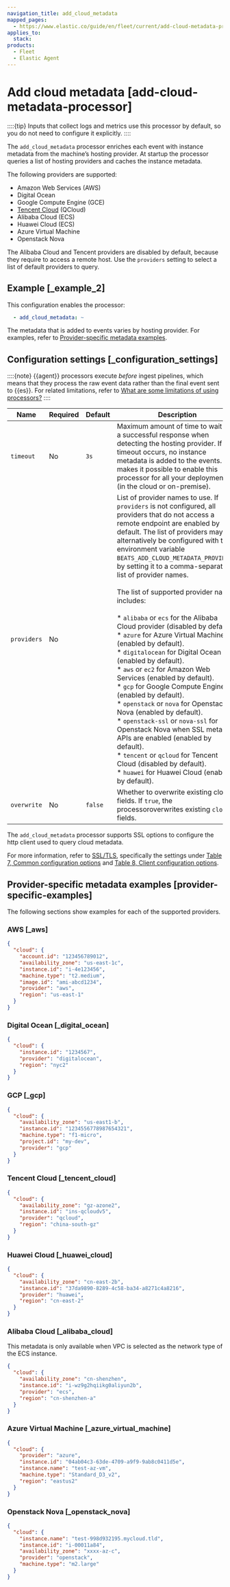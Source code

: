```yaml
---
navigation_title: add_cloud_metadata
mapped_pages:
  - https://www.elastic.co/guide/en/fleet/current/add-cloud-metadata-processor.html
applies_to:
  stack:
products:
  - Fleet
  - Elastic Agent
---
```


# Add cloud metadata [add-cloud-metadata-processor]


::::{tip}
Inputs that collect logs and metrics use this processor by default, so you do not need to configure it explicitly.
::::


The `add_cloud_metadata` processor enriches each event with instance metadata from the machine’s hosting provider. At startup the processor queries a list of hosting providers and caches the instance metadata.

The following providers are supported:

* Amazon Web Services (AWS)
* Digital Ocean
* Google Compute Engine (GCE)
* [Tencent Cloud](https://www.qcloud.com/?lang=en) (QCloud)
* Alibaba Cloud (ECS)
* Huawei Cloud (ECS)
* Azure Virtual Machine
* Openstack Nova

The Alibaba Cloud and Tencent providers are disabled by default, because they require to access a remote host. Use the `providers` setting to select a list of default providers to query.


## Example [_example_2]

This configuration enables the processor:

```yaml
  - add_cloud_metadata: ~
```

The metadata that is added to events varies by hosting provider. For examples, refer to [Provider-specific metadata examples](#provider-specific-examples).


## Configuration settings [_configuration_settings]

::::{note}
{{agent}} processors execute *before* ingest pipelines, which means that they process the raw event data rather than the final event sent to {{es}}. For related limitations, refer to [What are some limitations of using processors?](/reference/fleet/agent-processors.md#limitations)
::::


| Name | Required | Default | Description |
| --- | --- | --- | --- |
| `timeout` | No | `3s` | Maximum amount of time to wait for a successful response when detecting the hosting provider. If a timeout occurs, no instance metadata is added to the events. This makes it possible to enable this processor for all your deployments (in the cloud or on-premise). |
| `providers` | No |  | List of provider names to use. If `providers` is not configured, all providers that do not access a remote endpoint are enabled by default. The list of providers may alternatively be configured with the environment variable `BEATS_ADD_CLOUD_METADATA_PROVIDERS`, by setting it to a comma-separated list of provider names.<br><br>The list of supported provider names includes:<br><br>* `alibaba` or `ecs` for the Alibaba Cloud provider (disabled by default).<br>* `azure` for Azure Virtual Machine (enabled by default).<br>* `digitalocean` for Digital Ocean (enabled by default).<br>* `aws` or `ec2` for Amazon Web Services (enabled by default).<br>* `gcp` for Google Compute Engine (enabled by default).<br>* `openstack` or `nova` for Openstack Nova (enabled by default).<br>* `openstack-ssl` or `nova-ssl` for Openstack Nova when SSL metadata APIs are enabled (enabled by default).<br>* `tencent` or `qcloud` for Tencent Cloud (disabled by default).<br>* `huawei` for Huawei Cloud (enabled by default).<br> |
| `overwrite` | No | `false` | Whether to overwrite existing cloud fields. If `true`, the processoroverwrites existing `cloud.*` fields. |

The `add_cloud_metadata` processor supports SSL options to configure the http client used to query cloud metadata.

For more information, refer to [SSL/TLS](/reference/fleet/elastic-agent-ssl-configuration.md), specifically the settings under [Table 7, Common configuration options](/reference/fleet/elastic-agent-ssl-configuration.md#common-ssl-options) and [Table 8, Client configuration options](/reference/fleet/elastic-agent-ssl-configuration.md#client-ssl-options).


## Provider-specific metadata examples [provider-specific-examples]

The following sections show examples for each of the supported providers.


### AWS [_aws]

```json
{
  "cloud": {
    "account.id": "123456789012",
    "availability_zone": "us-east-1c",
    "instance.id": "i-4e123456",
    "machine.type": "t2.medium",
    "image.id": "ami-abcd1234",
    "provider": "aws",
    "region": "us-east-1"
  }
}
```


### Digital Ocean [_digital_ocean]

```json
{
  "cloud": {
    "instance.id": "1234567",
    "provider": "digitalocean",
    "region": "nyc2"
  }
}
```


### GCP [_gcp]

```json
{
  "cloud": {
    "availability_zone": "us-east1-b",
    "instance.id": "1234556778987654321",
    "machine.type": "f1-micro",
    "project.id": "my-dev",
    "provider": "gcp"
  }
}
```


### Tencent Cloud [_tencent_cloud]

```json
{
  "cloud": {
    "availability_zone": "gz-azone2",
    "instance.id": "ins-qcloudv5",
    "provider": "qcloud",
    "region": "china-south-gz"
  }
}
```


### Huawei Cloud [_huawei_cloud]

```json
{
  "cloud": {
    "availability_zone": "cn-east-2b",
    "instance.id": "37da9890-8289-4c58-ba34-a8271c4a8216",
    "provider": "huawei",
    "region": "cn-east-2"
  }
}
```


### Alibaba Cloud [_alibaba_cloud]

This metadata is only available when VPC is selected as the network type of the ECS instance.

```json
{
  "cloud": {
    "availability_zone": "cn-shenzhen",
    "instance.id": "i-wz9g2hqiikg0aliyun2b",
    "provider": "ecs",
    "region": "cn-shenzhen-a"
  }
}
```


### Azure Virtual Machine [_azure_virtual_machine]

```json
{
  "cloud": {
    "provider": "azure",
    "instance.id": "04ab04c3-63de-4709-a9f9-9ab8c0411d5e",
    "instance.name": "test-az-vm",
    "machine.type": "Standard_D3_v2",
    "region": "eastus2"
  }
}
```


### Openstack Nova [_openstack_nova]

```json
{
  "cloud": {
    "instance.name": "test-998d932195.mycloud.tld",
    "instance.id": "i-00011a84",
    "availability_zone": "xxxx-az-c",
    "provider": "openstack",
    "machine.type": "m2.large"
  }
}
```

